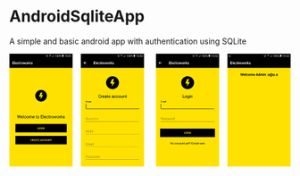 # AndroidSqliteApp
A simple and basic android app with authentication using SQLite

![alt](./screenshot/electro_readme.png)